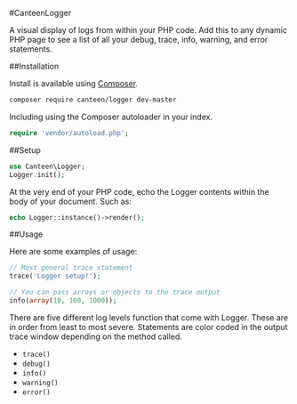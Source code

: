 #CanteenLogger

A visual display of logs from within your PHP code. Add this to any dynamic PHP page to see a list of all your debug, trace, info, warning, and error statements.

##Installation

Install is available using [Composer](http://getcomposer.org).

```bash
composer require canteen/logger dev-master
```

Including using the Composer autoloader in your index.

```php
require 'vendor/autoload.php';
```

##Setup

```php
use Canteen\Logger;
Logger.init();
```

At the very end of your PHP code, echo the Logger contents within the body of your document. Such as:

```php
echo Logger::instance()->render();
```

##Usage 

Here are some examples of usage:

```php
// Most general trace statement
trace('Logger setup!');

// You can pass arrays or objects to the trace output
info(array(10, 100, 1000));
```

There are five different log levels function that come with Logger. These are in order from least to most severe. Statements are color coded in the output trace window depending on the method called. 

+ `trace()`
+ `debug()`
+ `info()`
+ `warning()`
+ `error()`

